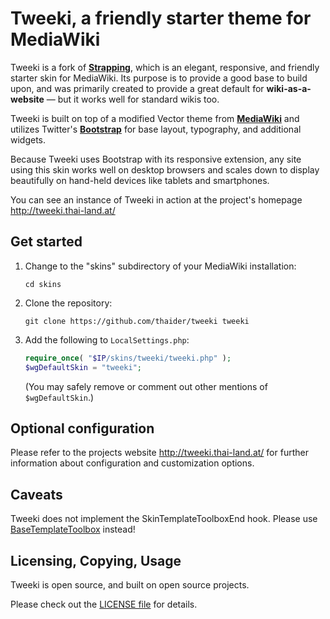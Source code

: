 # Tweeki, a friendly starter theme for MediaWiki

Tweeki is a fork of **[Strapping](https://github.com/OSAS/strapping-mediawiki)**, which
is an elegant, responsive, and friendly starter skin for MediaWiki.
Its purpose is to provide a good base to build upon,
and was primarily created to provide a great default for **wiki-as-a-website**
— but it works well for standard wikis too.

Tweeki is built on top of a modified Vector theme from **[MediaWiki](http://mediawiki.org/)**
and utilizes Twitter's **[Bootstrap](http://getbootstrap.com/)**
for base layout, typography, and additional widgets.

Because Tweeki uses Bootstrap with its responsive extension,
any site using this skin works well on desktop browsers
and scales down to display beautifully on hand-held devices
like tablets and smartphones.

You can see an instance of Tweeki in action at the project's homepage http://tweeki.thai-land.at/


## Get started

1. Change to the "skins" subdirectory of your MediaWiki installation:

   ```
   cd skins
   ```

2. Clone the repository:

   ```
   git clone https://github.com/thaider/tweeki tweeki
   ```

3. Add the following to `LocalSettings.php`: 

   ```php
   require_once( "$IP/skins/tweeki/tweeki.php" );
   $wgDefaultSkin = "tweeki";
   ```
   
   (You may safely remove or comment out other mentions of
   `$wgDefaultSkin`.)

## Optional configuration

Please refer to the projects website http://tweeki.thai-land.at/ for further information
about configuration and customization options.

## Caveats

Tweeki does not implement the SkinTemplateToolboxEnd hook. 
Please use [BaseTemplateToolbox](http://www.mediawiki.org/wiki/Manual:Hooks/BaseTemplateToolbox)
instead!


## Licensing, Copying, Usage

Tweeki is open source, and built on open source projects.

Please check out the [LICENSE file](https://github.com/thaider/tweeki/blob/master/LICENSE) for details.
